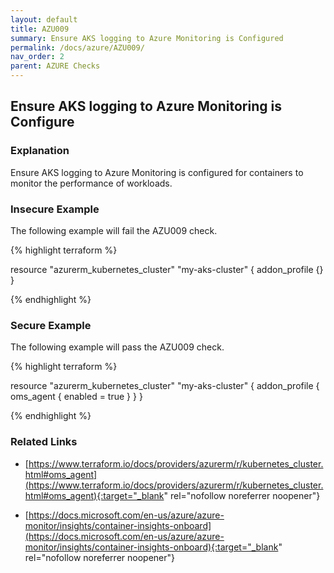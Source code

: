 ```yaml
---
layout: default
title: AZU009
summary: Ensure AKS logging to Azure Monitoring is Configured
permalink: /docs/azure/AZU009/
nav_order: 2
parent: AZURE Checks
---
```


## Ensure AKS logging to Azure Monitoring is Configure

### Explanation


Ensure AKS logging to Azure Monitoring is configured for containers to monitor the performance of workloads.



### Insecure Example

The following example will fail the AZU009 check.

{% highlight terraform %}

resource "azurerm_kubernetes_cluster" "my-aks-cluster" {
    addon_profile {}
}

{% endhighlight %}



### Secure Example

The following example will pass the AZU009 check.

{% highlight terraform %}

resource "azurerm_kubernetes_cluster" "my-aks-cluster" {
    addon_profile {
		oms_agent {
			enabled = true
		}
	}
}

{% endhighlight %}


### Related Links


- [https://www.terraform.io/docs/providers/azurerm/r/kubernetes_cluster.html#oms_agent](https://www.terraform.io/docs/providers/azurerm/r/kubernetes_cluster.html#oms_agent){:target="_blank" rel="nofollow noreferrer noopener"}

- [https://docs.microsoft.com/en-us/azure/azure-monitor/insights/container-insights-onboard](https://docs.microsoft.com/en-us/azure/azure-monitor/insights/container-insights-onboard){:target="_blank" rel="nofollow noreferrer noopener"}


